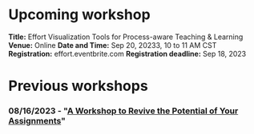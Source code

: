# Upcoming workshop
**Title:** Effort Visualization Tools for Process-aware Teaching & Learning
**Venue:** Online
**Date and Time:** Sep 20, 20233, 10 to 11 AM CST
**Registration:** effort.eventbrite.com
**Registration deadline:** Sep 18, 2023

# Previous workshops
### 08/16/2023 - "[A Workshop to Revive the Potential of Your Assignments](./2023-08-16/)"
